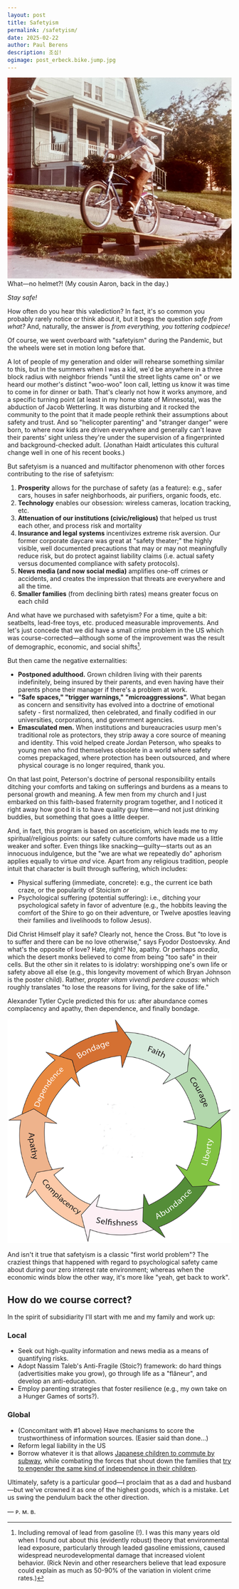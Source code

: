 ```yaml
---
layout: post
title: Safetyism
permalink: /safetyism/
date: 2025-02-22
author: Paul Berens
description: 조심!
ogimage: post_erbeck.bike.jump.jpg
---
```

![Cousin bike jump](/assets/og/post_erbeck.bike.jump.jpg)
<span class="muted small">What—no helmet?! (My cousin Aaron, back in the day.)</span>

*Stay safe!*

How often do you hear this valediction? In fact, it's so common you probably rarely notice or think about it, but it begs the question *safe from what?* And, naturally, the answer is *from everything, you tottering codpiece!*

Of course, we went overboard with "safetyism" during the Pandemic, but the wheels were set in motion long before that.

A lot of people of my generation and older will rehearse something similar to this, but in the summers when I was a kid, we'd be anywhere in a three block radius with neighbor friends "until the street lights came on" or we heard our mother's distinct "woo-woo" loon call, letting us know it was time to come in for dinner or bath. That's clearly not how it works anymore, and a specific turning point (at least in my home state of Minnesota), was the abduction of Jacob Wetterling. It was disturbing and it rocked the community to the point that it made people rethink their assumptions about safety and trust. And so "helicopter parenting" and "stranger danger" were born, to where now kids are driven everywhere and generally can't leave their parents' sight unless they're under the supervision of a fingerprinted and background-checked adult. (Jonathan Haidt articulates this cultural change well in one of his recent books.)

But safetyism is a nuanced and multifactor phenomenon with other forces contributing to the rise of safetyism:
1. **Prosperity** allows for the purchase of safety (as a feature): e.g., safer cars, houses in safer neighborhoods, air purifiers, organic foods, etc. 
2. **Technology** enables our obsession: wireless cameras, location tracking, etc.
3. **Attenuation of our institutions (civic/religious)** that helped us trust each other, and process risk and mortality
4. **Insurance and legal systems** incentivizes extreme risk aversion. Our former corporate daycare was great at "safety theater;" the highly visible, well documented precautions that may or may not meaningfully reduce risk, but do protect against liability claims (i.e. actual safety versus documented compliance with safety protocols).
5. **News media (and now social media)** amplifies one-off crimes or accidents, and creates the impression that threats are everywhere and all the time.
6. **Smaller families** (from declining birth rates) means greater focus on each child

And what have we purchased with safetyism? For a time, quite a bit: seatbelts, lead-free toys, etc. produced measurable improvements. And let's just concede that we did have a small crime problem in the US which was course-corrected—although some of the improvement was the result of demographic, economic, and social shifts[^1].

[^1]: Including removal of lead from gasoline (!). I was this many years old when I found out about this (evidently robust) theory that environmental lead exposure, particularly through leaded gasoline emissions, caused widespread neurodevelopmental damage that increased violent behavior. (Rick Nevin and other researchers believe that lead exposure could explain as much as 50-90% of the variation in violent crime rates.) 

But then came the negative externalities:
- **Postponed adulthood.** Grown children living with their parents indefinitely, being insured by their parents, and even having have their parents phone their manager if there's a problem at work.
- **"Safe spaces," "trigger warnings," "microaggressions".** What began as concern and sensitivity has evolved into a doctrine of emotional safety - first normalized, then celebrated, and finally codified in our universities, corporations, and government agencies.
- **Emasculated men.** When institutions and bureaucracies usurp men's traditional role as protectors, they strip away a core source of meaning and identity. This void helped create Jordan Peterson, who speaks to young men who find themselves obsolete in a world where safety comes prepackaged, where protection has been outsourced, and where physical courage is no longer required, thank you.

On that last point, Peterson's doctrine of personal responsibility entails ditching your comforts and taking on sufferings and burdens as a means to personal growth and meaning. A few men from my church and I just embarked on this faith-based fraternity program together, and I noticed it right away how good it is to have quality guy time—and not just drinking buddies, but something that goes a little deeper.

And, in fact, this program is based on asceticism, which leads me to my spiritual/religious points: our safety culture comforts have made us a little weaker and softer. Even things like snacking—guilty—starts out as an innocuous indulgence, but the "we are what we repeatedly do" aphorism applies equally to virtue *and* vice. Apart from any religious tradition, people intuit that character is built through suffering, which includes:
- Physical suffering (immediate, concrete): e.g., the current ice bath craze, or the popularity of Stoicism *or*
- Psychological suffering (potential suffering): i.e., ditching your psychological safety in favor of adventure (e.g., the hobbits leaving the comfort of the Shire to go on their adventure, or Twelve apostles leaving their families and livelihoods to follow Jesus).

Did Christ Himself play it safe? Clearly not, hence the Cross. But "to love is to suffer and there can be no love otherwise," says Fyodor Dostoevsky. And what's the opposite of love? Hate, right? No, apathy. Or perhaps *acedia*, which the desert monks believed to come from being "too safe" in their cells. But the other sin it relates to is idolatry: worshipping one's own life or safety above all else (e.g., this longevity movement of which Bryan Johnson is the poster child). Rather, *propter vitam vivendi perdere causas:* which roughly translates "to lose the reasons for living, for the sake of life."

Alexander Tytler Cycle predicted this for us: after abundance comes complacency and apathy, then dependence, and finally bondage.

![Tytler's Cycle](/assets/og/post_tytler.png)

And isn't it true that safetyism is a classic "first world problem"? The craziest things that happened with regard to psychological safety came about during our zero interest rate environment; whereas when the economic winds blow the other way, it's more like "yeah, get back to work".

## How do we course correct?

In the spirit of subsidiarity I'll start with me and my family and work up:

### Local
- Seek out high-quality information and news media as a means of quantifying risks.
- Adopt Nassim Taleb's Anti-Fragile (Stoic?) framework: do hard things (advertisities make you grow), go through life as a "flâneur", and develop an anti-education.
- Employ parenting strategies that foster resilience (e.g., my own take on a Hunger Games of sorts?).

### Global
- (Concomitant with #1 above) Have mechanisms to score the trustworthiness of information sources. (Easier said than done...)
- Reform legal liability in the US
- Borrow whatever it is that allows [Japanese children to commute by subway](https://www.bloomberg.com/news/articles/2015-09-28/in-japan-small-children-take-the-subway-and-run-errands-alone), while combating the forces that shout down the families that [try to engender the same kind of independence in their children](https://freerangekids.wordpress.com/2008/04/06/why-i-let-my-9-year-old-ride-the-subway-alone/).

Ultimately, safety is a particular good—I proclaim that as a dad and husband—but we've crowned it as one of the highest goods, which is a mistake. Let us swing the pendulum back the other direction. 

— ᴘ. ᴍ. ʙ.